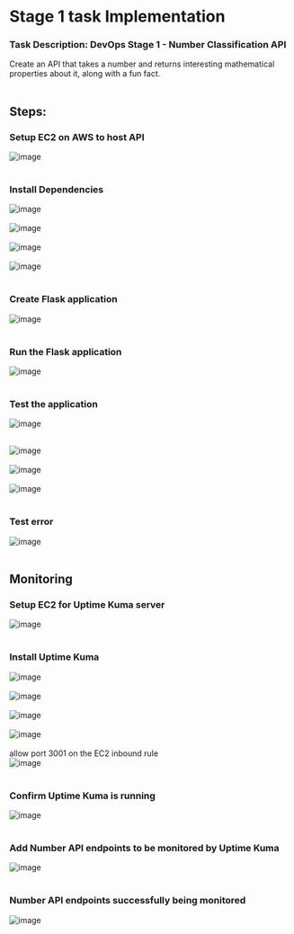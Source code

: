 # Stage 1 task Implementation
### Task Description: DevOps Stage 1 - Number Classification API
Create an API that takes a number and returns interesting mathematical properties about it, along with a fun fact. <br> <br>

## Steps: 
### Setup EC2 on AWS to host API
![image](https://github.com/user-attachments/assets/696dbad2-498f-4c69-a1f9-dd203f0c302c) <br> <br>

### Install Dependencies
![image](https://github.com/user-attachments/assets/cbf52763-ad8f-41b9-9ab4-0535409c0436) <br> <br>
![image](https://github.com/user-attachments/assets/40a61e93-0a6f-43dc-890f-424f12489073) <br> <br>
![image](https://github.com/user-attachments/assets/97acae0d-0929-49f9-a121-8c8d1d6797c0) <br> <br>
![image](https://github.com/user-attachments/assets/88c3d8f7-ba3f-44df-8e61-24ca65d9fecc) <br> <br>




### Create Flask application 
![image](https://github.com/user-attachments/assets/c1e33fff-7c7d-40d2-84a2-71be7854c68b) <br> <br>

### Run the Flask application
![image](https://github.com/user-attachments/assets/dfffc828-7e10-4db3-8d15-b42e4fec48e3) <br> <br>

### Test the application 
![image](https://github.com/user-attachments/assets/52562aa5-2ed5-4399-9822-975e0a4984f8) <br> <br>

![image](https://github.com/user-attachments/assets/f505ee60-88ac-4d55-ab12-779fc18a0e7a) <br> <br>
![image](https://github.com/user-attachments/assets/c6d7f2be-f99c-473f-b026-6829ba1d8c82) <br> <br>
![image](https://github.com/user-attachments/assets/4612ad8b-ef53-4e0f-b7ea-a801919b5de2) <br> <br>

### Test error 
![image](https://github.com/user-attachments/assets/50375e46-0ff7-4232-9a11-f2ddf7ad36f3) <br> <br>

## Monitoring

### Setup EC2 for Uptime Kuma server
![image](https://github.com/user-attachments/assets/c4b80f91-d1e1-4f43-bbc2-c2e78f373b2c) <br> <br>

### Install Uptime Kuma
![image](https://github.com/user-attachments/assets/fb493adf-c17c-4a56-92ae-7a56ca66ba07) <br> <br>
![image](https://github.com/user-attachments/assets/870e11c4-89a5-4707-b10d-cff6cfd0322d) <br> <br>
![image](https://github.com/user-attachments/assets/635e95e6-6990-469d-ac3f-a2318cdb8b76) <br> <br>
![image](https://github.com/user-attachments/assets/53bac675-aff8-4175-9956-3907833ca09e) <br> <br>
allow port 3001 on the EC2 inbound rule <br>
![image](https://github.com/user-attachments/assets/0b54261c-792b-479c-abd9-33eefc21b82e) <br> <br> 

### Confirm Uptime Kuma is running
![image](https://github.com/user-attachments/assets/2aaa5f13-afda-40b8-9fb7-c6af2c95eea7) <br> <br>

### Add Number API endpoints to be monitored by Uptime Kuma
![image](https://github.com/user-attachments/assets/a29e6343-9c11-4d5f-9c22-6c9ed62a2d86) <br> <br>


### Number API endpoints successfully being monitored
![image](https://github.com/user-attachments/assets/2f50a7ed-467d-4d20-ada6-bd9a38ff91fb) <br> <br>













